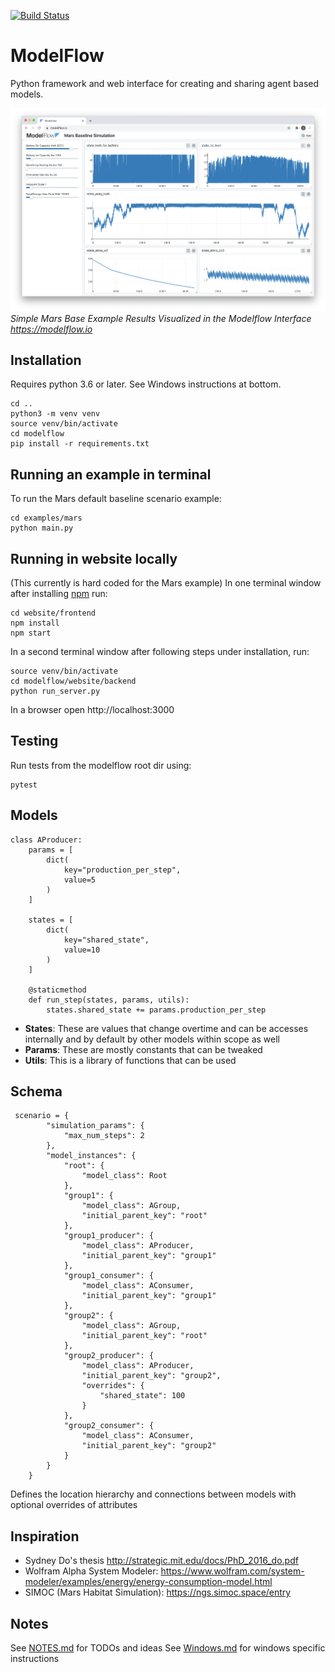 [![Build Status](https://travis-ci.org/ModelFlow/modelflow.svg?branch=master)](https://travis-ci.org/ModelFlow/modelflow)

# ModelFlow
Python framework and web interface for creating and sharing agent based models.

![](screenshots/modelflow_2020_09_20.png)
*Simple Mars Base Example Results Visualized in the Modelflow Interface https://modelflow.io*

## Installation
Requires python 3.6 or later. See Windows instructions at bottom.
```
cd ..
python3 -m venv venv
source venv/bin/activate
cd modelflow
pip install -r requirements.txt
```

## Running an example in terminal
To run the Mars default baseline scenario example:
```
cd examples/mars
python main.py
```

## Running in website locally
(This currently is hard coded for the Mars example) In one terminal window after installing [npm](https://nodejs.org/en/) run:
```
cd website/frontend
npm install
npm start
```
In a second terminal window after following steps under installation, run:
```
source venv/bin/activate
cd modelflow/website/backend
python run_server.py
```
In a browser open http://localhost:3000

## Testing
Run tests from the modelflow root dir using:
```
pytest
```

## Models

```
class AProducer:
    params = [
        dict(
            key="production_per_step",
            value=5
        )
    ]

    states = [
        dict(
            key="shared_state",
            value=10
        )
    ]

    @staticmethod
    def run_step(states, params, utils):
        states.shared_state += params.production_per_step

```

- **States**: These are values that change overtime and can be accesses internally and by default by other models within scope as well
- **Params**: These are mostly constants that can be tweaked
- **Utils**: This is a library of functions that can be used


## Schema

```
 scenario = {
        "simulation_params": {
            "max_num_steps": 2
        },
        "model_instances": {
            "root": {
                "model_class": Root
            },
            "group1": {
                "model_class": AGroup,
                "initial_parent_key": "root"
            },
            "group1_producer": {
                "model_class": AProducer,
                "initial_parent_key": "group1"
            },
            "group1_consumer": {
                "model_class": AConsumer,
                "initial_parent_key": "group1"
            },
            "group2": {
                "model_class": AGroup,
                "initial_parent_key": "root"
            },
            "group2_producer": {
                "model_class": AProducer,
                "initial_parent_key": "group2",
                "overrides": {
                    "shared_state": 100
                }
            },
            "group2_consumer": {
                "model_class": AConsumer,
                "initial_parent_key": "group2"
            }
        }
    }
```
Defines the location hierarchy and connections between models with optional overrides of attributes

## Inspiration

- Sydney Do's thesis http://strategic.mit.edu/docs/PhD_2016_do.pdf
- Wolfram Alpha System Modeler: https://www.wolfram.com/system-modeler/examples/energy/energy-consumption-model.html
- SIMOC (Mars Habitat Simulation): https://ngs.simoc.space/entry

## Notes
See [NOTES.md](NOTES.md) for TODOs and ideas
See [Windows.md](Windows.md) for windows specific instructions
